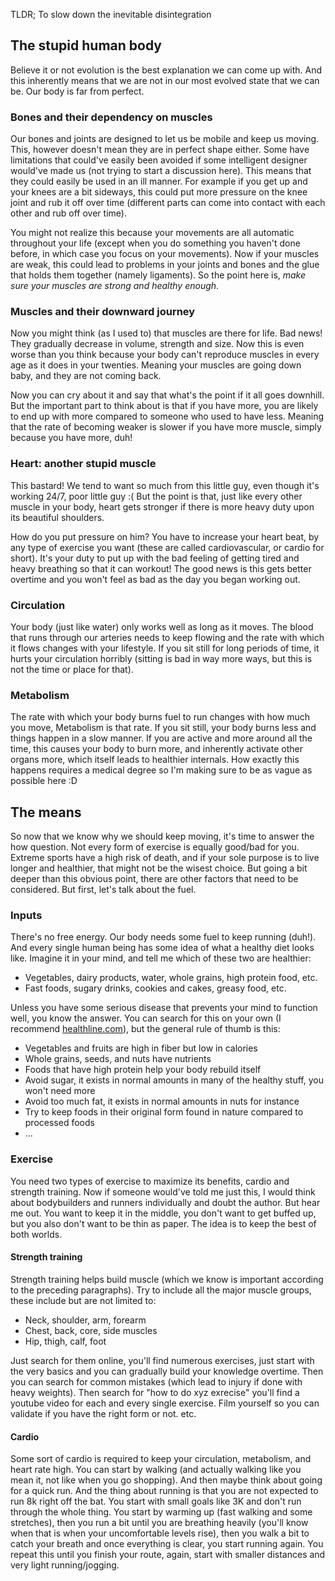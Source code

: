 TLDR; To slow down the inevitable disintegration

## The stupid human body

Believe it or not evolution is the best explanation we can come up with. And this inherently means that we are not in our most evolved state that we can be. Our body is far from perfect.

### Bones and their dependency on muscles

Our bones and joints are designed to let us be mobile and keep us moving. This, however doesn't mean they are in perfect shape either. Some have limitations that could've easily been avoided if some intelligent designer would've made us (not trying to start a discussion here). This means that they could easily be used in an ill manner. For example if you get up and your knees are a bit sideways, this could put more pressure on the knee joint and rub it off over time (different parts can come into contact with each other and rub off over time).

You might not realize this because your movements are all automatic throughout your life (except when you do something you haven't done before, in which case you focus on your movements). Now if your muscles are weak, this could lead to problems in your joints and bones and the glue that holds them together (namely ligaments). So the point here is, _make sure your muscles are strong and healthy enough_.

### Muscles and their downward journey

Now you might think (as I used to) that muscles are there for life. Bad news! They gradually decrease in volume, strength and size. Now this is even worse than you think because your body can't reproduce muscles in every age as it does in your twenties. Meaning your muscles are going down baby, and they are not coming back.

Now you can cry about it and say that what's the point if it all goes downhill. But the important part to think about is that if you have more, you are likely to end up with more compared to someone who used to have less. Meaning that the rate of becoming weaker is slower if you have more muscle, simply because you have more, duh!

### Heart: another stupid muscle

This bastard! We tend to want so much from this little guy, even though it's working 24/7, poor little guy :( But the point is that, just like every other muscle in your body, heart gets stronger if there is more heavy duty upon its beautiful shoulders.

How do you put pressure on him? You have to increase your heart beat, by any type of exercise you want (these are called cardiovascular, or cardio for short). It's your duty to put up with the bad feeling of getting tired and heavy breathing so that it can workout! The good news is this gets better overtime and you won't feel as bad as the day you began working out.

### Circulation

Your body (just like water) only works well as long as it moves. The blood that runs through our arteries needs to keep flowing and the rate with which it flows changes with your lifestyle. If you sit still for long periods of time, it hurts your circulation horribly (sitting is bad in way more ways, but this is not the time or place for that).

### Metabolism

The rate with which your body burns fuel to run changes with how much you move, Metabolism is that rate. If you sit still, your body burns less and things happen in a slow manner. If you are active and more around all the time, this causes your body to burn more, and inherently activate other organs more, which itself leads to healthier internals. How exactly this happens requires a medical degree so I'm making sure to be as vague as possible here :D

## The means

So now that we know why we should keep moving, it's time to answer the how question. Not every form of exercise is equally good/bad for you. Extreme sports have a high risk of death, and if your sole purpose is to live longer and healthier, that might not be the wisest choice. But going a bit deeper than this obvious point, there are other factors that need to be considered. But first, let's talk about the fuel.

### Inputs

There's no free energy. Our body needs some fuel to keep running (duh!). And every single human being has some idea of what a healthy diet looks like. Imagine it in your mind, and tell me which of these two are healthier:

- Vegetables, dairy products, water, whole grains, high protein food, etc.
- Fast foods, sugary drinks, cookies and cakes, greasy food, etc.

Unless you have some serious disease that prevents your mind to function well, you know the answer. You can search for this on your own (I recommend [healthline.com](https://healthline.com)), but the general rule of thumb is this:

- Vegetables and fruits are high in fiber but low in calories
- Whole grains, seeds, and nuts have nutrients
- Foods that have high protein help your body rebuild itself
- Avoid sugar, it exists in normal amounts in many of the healthy stuff, you won't need more
- Avoid too much fat, it exists in normal amounts in nuts for instance
- Try to keep foods in their original form found in nature compared to processed foods
- ...

### Exercise

You need two types of exercise to maximize its benefits, cardio and strength training. Now if someone would've told me just this, I would think about bodybuilders and runners individually and doubt the author. But hear me out. You want to keep it in the middle, you don't want to get buffed up, but you also don't want to be thin as paper. The idea is to keep the best of both worlds.

#### Strength training

Strength training helps build muscle (which we know is important according to the preceding paragraphs). Try to include all the major muscle groups, these include but are not limited to:

- Neck, shoulder, arm, forearm
- Chest, back, core, side muscles
- Hip, thigh, calf, foot

Just search for them online, you'll find numerous exercises, just start with the very basics and you can gradually build your knowledge overtime. Then you can search for common mistakes (which lead to injury if done with heavy weights). Then search for "how to do xyz exrecise" you'll find a youtube video for each and every single exercise. Film yourself so you can validate if you have the right form or not. etc.

#### Cardio

Some sort of cardio is required to keep your circulation, metabolism, and heart rate high. You can start by walking (and actually walking like you mean it, not like when you go shopping). And then maybe think about going for a quick run. And the thing about running is that you are not expected to run 8k right off the bat. You start with small goals like 3K and don't run through the whole thing. You start by warming up (fast walking and some stretches), then you run a bit until you are breathing heavily (you'll know when that is when your uncomfortable levels rise), then you walk a bit to catch your breath and once everything is clear, you start running again. You repeat this until you finish your route, again, start with smaller distances and very light running/jogging.
